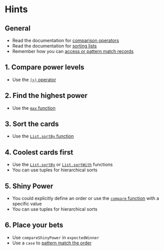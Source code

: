 # Hints

## General

- Read the documentation for [comparison operators][comparison-operators]
- Read the documentation for [sorting lists][list-sort]
- Remember how you can [access or pattern match records][records]

## 1. Compare power levels

- Use the [`(>)` operator][greater]

## 2. Find the highest power

- Use the [`max` function][max]

## 3. Sort the cards

- Use the [`List.sortBy` function][sort-by]

## 4. Coolest cards first

- Use the [`List.sortBy`][sort-by] or [`List.sortWith`][sort-with] functions
- You can use tuples for hierarchical sorts

## 5. Shiny Power

- You could explicitly define an order or use the [`compare` function][compare] with a specific value
- You can use tuples for hierarchical sorts

## 6. Place your bets

- Use `compareShinyPower` in `expectedWinner`
- Use a `case` to [pattern match the order][pattern-match]

[comparison-operators]: https://package.elm-lang.org/packages/elm/core/latest/Basics#(%3C)
[list-sort]: https://package.elm-lang.org/packages/elm/core/latest/List#sort
[records]: https://elm-lang.org/docs/records
[greater]: https://package.elm-lang.org/packages/elm/core/latest/Basics#(%3E)
[max]: https://package.elm-lang.org/packages/elm/core/latest/Basics#max
[sort-by]: https://package.elm-lang.org/packages/elm/core/latest/List#sortBy
[sort-with]: https://package.elm-lang.org/packages/elm/core/latest/List#sortWith
[compare]: https://package.elm-lang.org/packages/elm/core/latest/Basics#compare
[pattern-match]: https://guide.elm-lang.org/types/pattern_matching.html